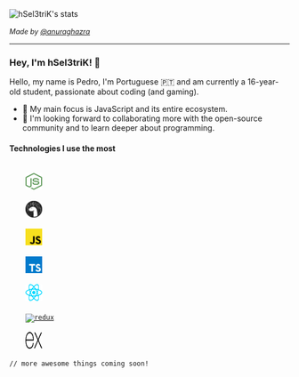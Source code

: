 <img alt="hSel3triK's stats" src="https://github-readme-stats.vercel.app/api?username=hSel3triK&show_icons=true&line_height=30&icon_color=1374EF&title_color=000&text_color=696969" />

<i style="font-size: 0.9em">Made by <a target="_blank" href="https://github.com/anuraghazra">@anuraghazra</a></i>

<hr />

### Hey, I'm hSel3triK! 👋

<p>Hello, my name is Pedro, I'm Portuguese 🇵🇹 and am currently a 16-year-old student, passionate about coding (and gaming).</p>

-   🎯 My main focus is JavaScript and its entire ecosystem.
-   💭 I'm looking forward to collaborating more with the open-source community and to learn deeper about programming.

#### Technologies I use the most

<code>
    <a target="_blank" href="https://nodejs.org/en/"><img alt="node" width="30em" height="30em" src="https://github.com/hSel3triK/hSel3triK/raw/master/icons/node.svg"></a>
</code>
<code>
    <a target="_blank" href="https://deno.land/"><img alt="deno" width="30em" height="30em" src="https://github.com/hSel3triK/hSel3triK/raw/master/icons/deno.svg"></a>
</code>
<code>
    <a target="_blank" href="https://developer.mozilla.org/en-US/docs/Web/javascript"><img alt="javascript" width="30em" height="30em" src="https://github.com/hSel3triK/hSel3triK/raw/master/icons/javascript.svg"></a>
</code>
<code>
    <a target="_blank" href="https://www.typescriptlang.org/"><img alt="typescript" width="30em" height="30em"src="https://github.com/hSel3triK/hSel3triK/raw/master/icons/typescript.svg"></a>
</code>
<code>
    <a target="_blank" href="https://reactjs.org/"><img alt="react" width="30em" height="30em" src="https://github.com/hSel3triK/hSel3triK/raw/master/icons/react.svg"></a>
</code>
<code>
    <a target="_blank" href="https://redux.js.org/"><img alt="redux" width="30em" height="30em" src="https://github.com/hSel3triK/hSel3triK/raw/master/icons/redux.svg"></a>
</code>
<code>
    <a target="_blank" href="https://expressjs.com/"><img alt="express" width="30em" height="30em" src="https://github.com/hSel3triK/hSel3triK/raw/master/icons/express.svg"></a>
</code>

<code>// more awesome things coming soon!</code>

